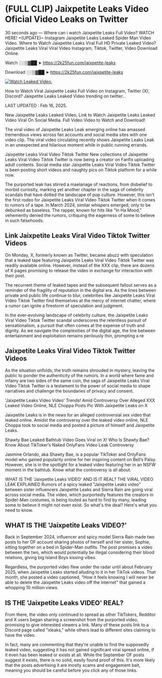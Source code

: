 # (FULL CLIP) Jaixpetite Leaks Video Oficial Video Leaks on Twitter

30 seconds ago — Where can i watch Jaixpetite Leaks Full Video? WATCH HERE! +(UPDATE)~ Instagram Jaixpetite Leaks Leaked Spider Man Video Video. Where to Watch Jaixpetite Leaks Viral Full HD Private Leaked Video? Jaixpetite Leaks Viral Viral Video Instagram, Tiktok, Twitter, Video Download Online.

Watch ░░▒▓██ ➤ https://2k25fun.com/jaixpetite-leaks

Download ░░▒▓██ ➤ https://2k25fun.com/jaixpetite-leaks

[![Watch Leaked Video.](https://miro.medium.com/v2/resize:fit:828/format:webp/1*cilzJN44JGOrTw9NJCrNHA.gif "Watch Leaked Video")](https://2k25fun.com/jaixpetite-leaks)

How to Watch Viral Jaixpetite Leaks Full Video on Instagram, Twitter (X), Discord? Jaixpetite Leaks Leaked Video trending on twitter...

LAST UPDATED : Feb 16, 2025.

New Jaixpetite Leaks Leaked Video, Link to Watch Jaixpetite Leaks Leaked Video Viral On Social Media. Full Video Video to Watch and Download!

The viral video of Jaixpetite Leaks Leak emerging online has amassed tremendous views across fan accounts and social media sites with one video clip. The viral video circulating recently shows Jaixpetite Leaks Leak in an unexpected and hilarious moment while in public running errands.

Jaixpetite Leaks Viral Video Tiktok Twitter New collections of Jaixpetite Leaks Viral Video Tiktok Twitter is now being a creator on Fanfix uploading adult contents. Social media star Jaixpetite Leaks Viral Video Tiktok Twitter is been posting short videos and naughty pics on Tiktok platform for a while now.

The purported leak has stirred a maelanage of reactions, from disbelief to morbid curiosity, marking yet another chapter in the saga of celebrity scandals that have dotted the landscape of pop culture. However, this isn't the first rodeo for Jaixpetite Leaks Viral Video Tiktok Twitter when it comes to rumors of a tape. In March 2024, similar whispers emerged, only to be debunked as baseless. The rapper, known for hits like "In Ha Mood," vehemently denied the rumors, critiquing the eagerness of some to believe in such falsehoods.

## Link Jaixpetite Leaks Viral Video Tiktok Twitter Videos

On Monday, X, formerly known as Twitter, became abuzz with speculation that a leaked tape featuring Jaixpetite Leaks Viral Video Tiktok Twitter was readily available online. However, instead of the XXX clip, there are dozens of X pages promising to release the video in exchange for interaction with their post.

The recurrent theme of leaked tapes and the subsequent fallout serves as a reminder of the fragility of reputation in the digital era. As the lines between private and public life continue to blur, celebrities like Jaixpetite Leaks Viral Video Tiktok Twitter find themselves at the mercy of internet chatter, where a rumor can ignite a firestorm of speculation and judgment.

In the ever-evolving landscape of celebrity culture, the Jaixpetite Leaks Viral Video Tiktok Twitter scandal underscores the relentless pursuit of sensationalism, a pursuit that often comes at the expense of truth and dignity. As we navigate the complexities of the digital age, the line between entertainment and exploitation remains perilously thin, prompting a re

##  Jaixpetite Leaks Viral Video Tiktok Twitter Videos

As the situation unfolds, the truth remains shrouded in mystery, leaving the public to ponder the authenticity of the rumors. In a world where fame and infamy are two sides of the same coin, the saga of Jaixpetite Leaks Viral Video Tiktok Twitter is a testament to the power of social media to shape narratives and challenge the boundaries of privacy and consent.

'Jaixpetite Leaks Video Video' Trends! Amid Controversy Over Alleged XXX Leaked Video Online, NLE Choppa Posts Pic With Jaixpetite Leaks on X

Jaixpetite Leaks is in the news for an alleged controversial sex video that leaked online. Amidst the controversy over the leaked video online, NLE Choppa took to social media and posted a picture of himself and Jaixpetite Leaks.

Shawty Bae Leaked Bathtub Video Goes Viral on X! Who Is Shawty Bae? Know About TikToker’s Naked OnlyFans Video Leak Controversy

Jasmine Orlando, aka Shawty Bae, is a popular TikToker and OnlyFans model who gained popularity online for her inspiring content on Bell’s Palsy. However, she is in the spotlight for a leaked video featuring her in an NSFW moment in the bathtub. Know what the controversy is all about.

WHAT IS THE 'Jaixpetite Leaks VIDEO' AND IS IT REAL? THE VIRAL VIDEO LEAK EXPLAINED Rumors of a spicy leaked "Jaixpetite Leaks video" between sister influencers Jaixpetite Leaks and Sierra Rain are going viral across social media. The video, which purportedly features the creators in Spider-Man costumes, is being touted as hard to find by many, leading some to believe it might not even exist. So what's the deal? Here's what you need to know.

## WHAT IS THE 'Jaixpetite Leaks VIDEO?'

Back in September 2024, influencer and spicy model Sierra Rain made two posts to her OF account sharing photos of herself and her sister, Sophie, sitting together on a bed in Spider-Man outfits. The post promises a video between the two, which would potentially be illegal considering their blood relations, giving big Island Boys kissing vibes.

Regardless, the purported video flew under the radar until about February 2025, when Jaixpetite Leaks started alluding to it in her TikTok videos. That month, she posted a video captioned, "How it feels knowing I will never be able to delete the Jaixpetite Leaks video off the internet" that gained a whopping 10 million views.

## IS THE 'Jaixpetite Leaks VIDEO' REAL?

From there, the video only continued to spread as other TikTokers, Redditor and X users began sharing a screenshot from the purported video, promising to give interested viewers a link. Many of these posts link to a Discord page called "xleaks," while others lead to different sites claiming to have the video.

In fact, many are commenting that they're unable to find the supposedly leaked video, suggesting it has not gained significant viral spread online, if it even has been leaked or exists at all. While the September OF posts suggest it exists, there is no solid, easily found proof of this. It's more likely that the posts advertising it are mostly scams and engagement bait, meaning you should be careful before you click any of those links.